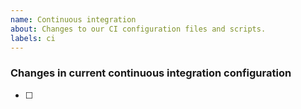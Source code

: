 ```yaml
---
name: Continuous integration
about: Changes to our CI configuration files and scripts.
labels: ci
---
```


### Changes in current continuous integration configuration

- [ ]
